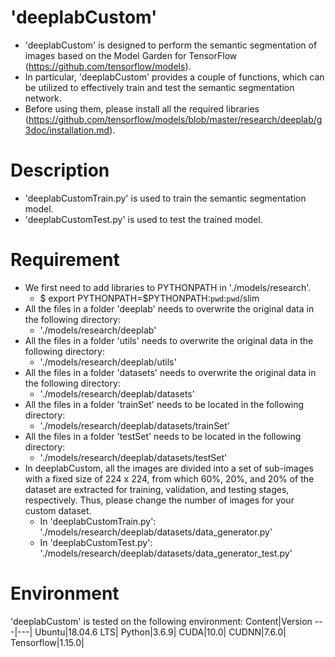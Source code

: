 # 'deeplabCustom'
* 'deeplabCustom' is designed to perform the semantic segmentation of images based on the Model Garden for TensorFlow (https://github.com/tensorflow/models).
* In particular, 'deeplabCustom' provides a couple of functions, which can be utilized to effectively train and test the semantic segmentation network.
* Before using them, please install all the required libraries (https://github.com/tensorflow/models/blob/master/research/deeplab/g3doc/installation.md).

# Description
* 'deeplabCustomTrain.py' is used to train the semantic segmentation model.
* 'deeplabCustomTest.py' is used to test the trained model.

# Requirement
* We first need to add libraries to PYTHONPATH in './models/research'.
  * $ export PYTHONPATH=$PYTHONPATH:`pwd`:`pwd`/slim
* All the files in a folder 'deeplab' needs to overwrite the original data in the following directory:
  * './models/research/deeplab'
* All the files in a folder 'utils' needs to overwrite the original data in the following directory:
  * './models/research/deeplab/utils'
* All the files in a folder 'datasets' needs to overwrite the original data in the following directory:
  * './models/research/deeplab/datasets'
* All the files in a folder 'trainSet' needs to be located in the following directory:
  * './models/research/deeplab/datasets/trainSet'
* All the files in a folder 'testSet' needs to be located in the following directory:
  * './models/research/deeplab/datasets/testSet'
* In deeplabCustom, all the images are divided into a set of sub-images with a fixed size of 224 x 224, from which 60%, 20%, and 20% of the dataset are extracted for training, validation, and testing stages, respectively. Thus, please change the number of images for your custom dataset.
  * In 'deeplabCustomTrain.py': './models/research/deeplab/datasets/data_generator.py'
  * In 'deeplabCustomTest.py': './models/research/deeplab/datasets/data_generator_test.py'

# Environment
'deeplabCustom' is tested on the following environment:
Content|Version
---|---|
Ubuntu|18.04.6 LTS|
Python|3.6.9|
CUDA|10.0|
CUDNN|7.6.0|
Tensorflow|1.15.0|
